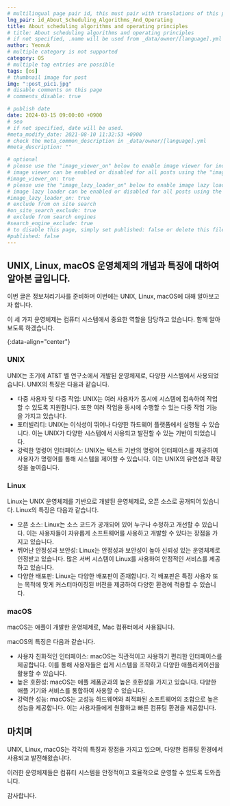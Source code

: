 ```yaml
---
# multilingual page pair id, this must pair with translations of this page. (This name must be unique)
lng_pair: id_About_Scheduling_Algorithms_And_Operating
title: About scheduling algorithms and operating principles
# title: About scheduling algorithms and operating principles
# if not specified, .name will be used from _data/owner/[language].yml
author: Yeonuk
# multiple category is not supported
category: OS
# multiple tag entries are possible
tags: [os]
# thumbnail image for post
img: ":post_pic1.jpg"
# disable comments on this page
# comments_disable: true

# publish date
date: 2024-03-15 09:00:00 +0900
# seo
# if not specified, date will be used.
#meta_modify_date: 2021-08-10 11:32:53 +0900
# check the meta_common_description in _data/owner/[language].yml
#meta_description: ""

# optional
# please use the "image_viewer_on" below to enable image viewer for individual pages or posts (_posts/ or [language]/_posts folders).
# image viewer can be enabled or disabled for all posts using the "image_viewer_posts: true" setting in _data/conf/main.yml.
#image_viewer_on: true
# please use the "image_lazy_loader_on" below to enable image lazy loader for individual pages or posts (_posts/ or [language]/_posts folders).
# image lazy loader can be enabled or disabled for all posts using the "image_lazy_loader_posts: true" setting in _data/conf/main.yml.
#image_lazy_loader_on: true
# exclude from on site search
#on_site_search_exclude: true
# exclude from search engines
#search_engine_exclude: true
# to disable this page, simply set published: false or delete this file
#published: false
---
```


<!-- outline-start -->

## UNIX, Linux, macOS 운영체제의 개념과 특징에 대하여 알아본 글입니다.

이번 글은 정보처리기사를 준비하며 이번에는 UNIX, Linux, macOS에 대해 알아보고자 합니다.

이 세 가지 운영체제는 컴퓨터 시스템에서 중요한 역할을 담당하고 있습니다. 함께 알아보도록 하겠습니다.

{:data-align="center"}

<!-- outline-end -->

### UNIX

UNIX는 초기에 AT&T 벨 연구소에서 개발된 운영체제로, 다양한 시스템에서 사용되었습니다. UNIX의 특징은 다음과 같습니다.

- 다중 사용자 및 다중 작업: UNIX는 여러 사용자가 동시에 시스템에 접속하여 작업할 수 있도록 지원합니다. 또한 여러 작업을 동시에 수행할 수 있는 다중 작업 기능을 가지고 있습니다.
- 포터빌리티: UNIX는 이식성이 뛰어나 다양한 하드웨어 플랫폼에서 실행될 수 있습니다. 이는 UNIX가 다양한 시스템에서 사용되고 발전할 수 있는 기반이 되었습니다.
- 강력한 명령어 인터페이스: UNIX는 텍스트 기반의 명령어 인터페이스를 제공하여 사용자가 명령어를 통해 시스템을 제어할 수 있습니다. 이는 UNIX의 유연성과 확장성을 높여줍니다.

### Linux

Linux는 UNIX 운영체제를 기반으로 개발된 운영체제로, 오픈 소스로 공개되어 있습니다. Linux의 특징은 다음과 같습니다.

- 오픈 소스: Linux는 소스 코드가 공개되어 있어 누구나 수정하고 개선할 수 있습니다. 이는 사용자들이 자유롭게 소프트웨어를 사용하고 개발할 수 있다는 장점을 가지고 있습니다.
- 뛰어난 안정성과 보안성: Linux는 안정성과 보안성이 높아 신뢰성 있는 운영체제로 인정받고 있습니다. 많은 서버 시스템이 Linux를 사용하여 안정적인 서비스를 제공하고 있습니다.
- 다양한 배포판: Linux는 다양한 배포판이 존재합니다. 각 배포판은 특정 사용자 또는 목적에 맞게 커스터마이징된 버전을 제공하여 다양한 환경에 적용할 수 있습니다.

### macOS

macOS는 애플이 개발한 운영체제로, Mac 컴퓨터에서 사용됩니다.

macOS의 특징은 다음과 같습니다.

- 사용자 친화적인 인터페이스: macOS는 직관적이고 사용하기 편리한 인터페이스를 제공합니다. 이를 통해 사용자들은 쉽게 시스템을 조작하고 다양한 애플리케이션을 활용할 수 있습니다.
- 높은 호환성: macOS는 애플 제품군과의 높은 호환성을 가지고 있습니다. 다양한 애플 기기와 서비스를 통합하여 사용할 수 있습니다.
- 강력한 성능: macOS는 고성능 하드웨어와 최적화된 소프트웨어의 조합으로 높은 성능을 제공합니다. 이는 사용자들에게 원활하고 빠른 컴퓨팅 환경을 제공합니다.

## 마치며

UNIX, Linux, macOS는 각각의 특징과 장점을 가지고 있으며, 다양한 컴퓨팅 환경에서 사용되고 발전해왔습니다.

이러한 운영체제들은 컴퓨터 시스템을 안정적이고 효율적으로 운영할 수 있도록 도와줍니다.

감사합니다.
